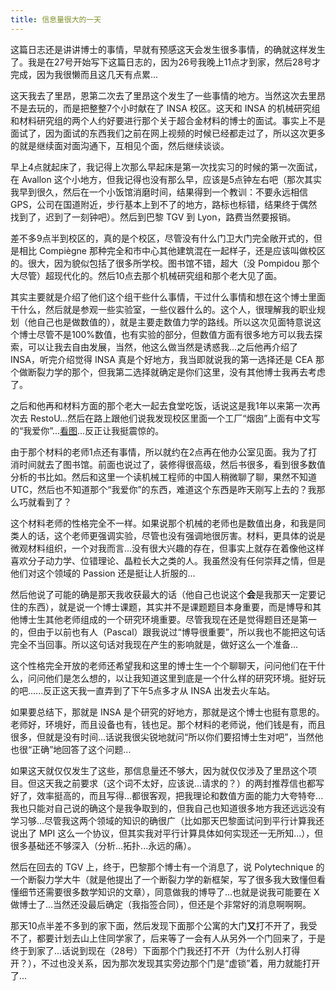```yaml
---
title: 信息量很大的一天
---
```


这篇日志还是讲讲博士的事情，早就有预感这天会发生很多事情，的确就这样发生了。我是在27号开始写下这篇日志的，因为26号我晚上11点才到家，然后28号才完成，因为我很懒而且这几天有点累...

这天我去了里昂，恩第二次去了里昂这个发生了一些事情的地方。当然这次去里昂不是去玩的，而是把整整7个小时献在了 INSA 校区。这天和 INSA 的机械研究组和材料研究组的两个人约好要进行那个关于超合金材料的博士的面试。事实上不是面试了，因为面试的东西我们之前在网上视频的时候已经都走过了，所以这次更多的就是继续面对面沟通下，互相见个面，然后继续谈谈。

早上4点就起床了，我记得上次那么早起床是第一次找实习的时候的第一次面试，在 Avallon 这个小地方，但我记得也没有那么早，应该是5点钟左右吧（那次其实我早到很久，然后在一个小饭馆消磨时间，结果得到一个教训：不要永远相信 GPS，公司在国道附近，步行基本上到不了的地方，路标也标错，结果终于偶然找到了，迟到了一刻钟吧）。然后到巴黎 TGV 到 Lyon，路费当然要报销。

差不多9点半到校区的，真的是个校区，尽管没有什么门卫大门完全敞开式的，但是相比 Compiègne 那种完全和市中心其他建筑混在一起样子，还是应该叫做校区的。很大，因为貌似包括了很多所学校。图书馆不错，超大（没 Pompidou 那个大尽管）超现代化的。然后10点去那个机械研究组和那个老大见了面。

其实主要就是介绍了他们这个组干些什么事情，干过什么事情和想在这个博士里面干什么，然后就是参观一些实验室，一些仪器什么的。这个人，很理解我的职业规划（他自己也是做数值的），就是主要走数值力学的路线。所以这次见面特意说这个博士尽管不是100%数值，也有实验的部分，但数值方面有很多地方可以我去探索，可以让我去自由发展，当然，他这么做当然是诱惑我...之后他再介绍了 INSA，听完介绍觉得 INSA 真是个好地方，我当即就说我的第一选择还是 CEA 那个做断裂力学的那个，但我第二选择就确定是你们这里，没有其他博士我再去考虑了。

之后和他再和材料方面的那个老大一起去食堂吃饭，话说这是我1年以来第一次再次去 RestoU...然后在路上跟他们说我发现校区里面一个工厂“烟囱”上面有中文写的“我爱你”...[看图](https://dl.dropbox.com/u/4509593/BlogPhotos/Lyon.jpg)...反正让我挺震惊的。

由于那个材料的老师1点还有事情，所以就约在2点再在他办公室见面。我为了打消时间就去了图书馆。前面也说过了，装修得很高级，然后书很多，看到很多数值分析的书比如。然后和这里一个读机械工程师的中国人稍微聊了聊，果然不知道 UTC，然后也不知道那个“我爱你”的东西，难道这个东西是昨天刚写上去的？我那么巧就看到了？

这个材料老师的性格完全不一样。如果说那个机械的老师也是数值出身，和我是同类人的话，这个老师更强调实验，尽管也没有强调地很厉害。材料，更具体的说是微观材料组织，一个对我而言...没有很大兴趣的存在，但事实上就存在着像他这样喜欢分子动力学、位错理论、晶粒长大之类的人。我虽然没有任何崇拜之情，但是他们对这个领域的 Passion 还是挺让人折服的...

然后他说了可能的确是那天我收获最大的话（他自己也说这个**会**是我那天一定要记住的东西），就是说一个博士课题，其实并不是课题题目本身重要，而是博导和其他博士生其他老师组成的一个研究环境重要。尽管我现在还是觉得题目还是第一的，但由于以前也有人（Pascal）跟我说过“博导很重要”，所以我也不能把这句话完全不当回事。所以这句话对我现在产生的影响就是，做好这么一个准备...

这个性格完全开放的老师还希望我和这里的博士生一个个聊聊天，问问他们在干什么，问问他们是怎么想的，以让我知道这里到底是一个什么样的研究环境。挺好玩的吧......反正这天我一直弄到了下午5点多才从 INSA 出发去火车站。

如果要总结下，那就是 INSA 是个研究的好地方，那就是这个博士也挺有意思的。老师好，环境好，而且设备也有，钱也足。那个材料的老师说，他们钱是有，而且很多，但就是没有时间...话说我很尖锐地就问“所以你们要招博士生对吧”，当然他也很“正确”地回答了这个问题...

如果这天就仅仅发生了这些，那信息量还不够大，因为就仅仅涉及了里昂这个项目。但这天我之前要求（这个词不太好，应该说...请求的？）的两封推荐信也都写好了，效率挺高的，而且写得...都很客观，把我理论和数值方面的能力大夸特夸...我也只能对自己说的确这个是我争取到的，但我自己也知道很多地方我还远远没有学习够...尽管我这两个领域的知识的确很广（比如那天巴黎面试问到平行计算我还说出了 MPI 这么一个协议，但其实我对平行计算具体如何实现还一无所知...），但很多基础还不够深入（分析...拓扑...永远的痛）。

然后在回去的 TGV 上，终于，巴黎那个博士有一个消息了，说 Polytechnique 的一个断裂力学大牛（就是他提出了一个断裂力学的新框架，写了很多我大致懂但看懂细节还需要很多数学知识的文章），同意做我的博导了...也就是说我可能要在 X 做博士了...当然还没最后确定（我指签合同），但还是个非常好的消息啊啊啊。

那天10点半差不多到的家下面，然后发现下面那个公寓的大门**又**打不开了，我受不了，都要计划去山上住同学家了，后来等了一会有人从另外一个门回来了，于是终于到家了...话说到现在（28号）下面那个门我还打不开（为什么别人打得开？），不过也没关系，因为那次发现其实旁边那个门是“虚锁”着，用力就能打开了...